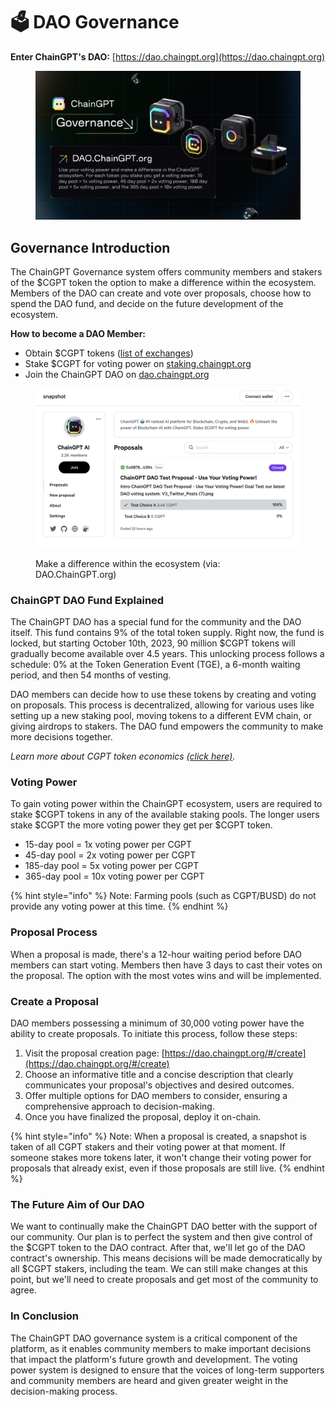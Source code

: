 # 🗳 DAO Governance

**Enter ChainGPT's DAO:** [https://dao.chaingpt.org](https://dao.chaingpt.org)

<figure><img src="../.gitbook/assets/V3_Twitter_Posts (1).png" alt=""><figcaption></figcaption></figure>

## Governance Introduction

The ChainGPT Governance system offers community members and stakers of the $CGPT token the option to make a difference within the ecosystem. Members of the DAO can create and vote over proposals, choose how to spend the DAO fund, and decide on the future development of the ecosystem.

**How to become a DAO Member:**

* Obtain $CGPT tokens ([list of exchanges](https://chaingpt.org/#buy))
* Stake $CGPT for voting power on [staking.chaingpt.org](https://staking.chaingpt.org)
* Join the ChainGPT DAO on [dao.chaingpt.org](https://dao.chaingpt.org)&#x20;

<figure><img src="../.gitbook/assets/image (2).png" alt=""><figcaption><p>Make a difference within the ecosystem (via: DAO.ChainGPT.org)</p></figcaption></figure>

### ChainGPT DAO Fund Explained

The ChainGPT DAO has a special fund for the community and the DAO itself. This fund contains 9% of the total token supply. Right now, the fund is locked, but starting October 10th, 2023, 90 million $CGPT tokens will gradually become available over 4.5 years. This unlocking process follows a schedule: 0% at the Token Generation Event (TGE), a 6-month waiting period, and then 54 months of vesting.

DAO members can decide how to use these tokens by creating and voting on proposals. This process is decentralized, allowing for various uses like setting up a new staking pool, moving tokens to a different EVM chain, or giving airdrops to stakers. The DAO fund empowers the community to make more decisions together.

_Learn more about CGPT token economics_ [_(click here)_](../overview/iv.-cgpt-utility-token/cgpt-tokenomics-utility-token.md)_._

### Voting Power

To gain voting power within the ChainGPT ecosystem, users are required to stake $CGPT tokens in any of the available staking pools. The longer users stake $CGPT the more voting power they get per $CGPT token.

* 15-day pool = 1x voting power per CGPT
* 45-day pool = 2x voting power per CGPT
* 185-day pool = 5x voting power per CGPT
* 365-day pool = 10x voting power per CGPT

{% hint style="info" %}
Note: Farming pools (such as CGPT/BUSD) do not provide any voting power at this time.&#x20;
{% endhint %}

### Proposal Process

When a proposal is made, there's a 12-hour waiting period before DAO members can start voting. Members then have 3 days to cast their votes on the proposal. The option with the most votes wins and will be implemented.

### Create a Proposal

DAO members possessing a minimum of 30,000 voting power have the ability to create proposals. To initiate this process, follow these steps:

1. Visit the proposal creation page: [https://dao.chaingpt.org/#/create](https://dao.chaingpt.org/#/create)
2. Choose an informative title and a concise description that clearly communicates your proposal's objectives and desired outcomes.
3. Offer multiple options for DAO members to consider, ensuring a comprehensive approach to decision-making.
4. Once you have finalized the proposal, deploy it on-chain.&#x20;

{% hint style="info" %}
Note: When a proposal is created, a snapshot is taken of all CGPT stakers and their voting power at that moment. If someone stakes more tokens later, it won't change their voting power for proposals that already exist, even if those proposals are still live.
{% endhint %}

### The Future Aim of Our DAO

We want to continually make the ChainGPT DAO better with the support of our community. Our plan is to perfect the system and then give control of the $CGPT token to the DAO contract. After that, we'll let go of the DAO contract's ownership. This means decisions will be made democratically by all $CGPT stakers, including the team. We can still make changes at this point, but we'll need to create proposals and get most of the community to agree.

### In Conclusion

The ChainGPT DAO governance system is a critical component of the platform, as it enables community members to make important decisions that impact the platform's future growth and development. The voting power system is designed to ensure that the voices of long-term supporters and community members are heard and given greater weight in the decision-making process.
